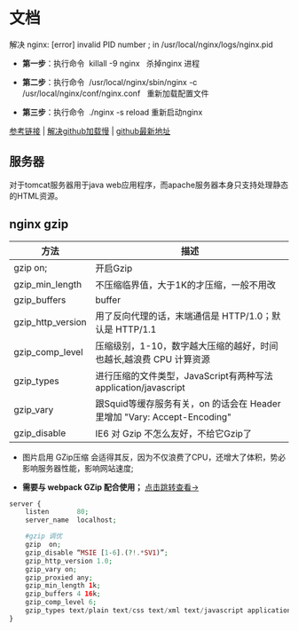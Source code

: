 # 文档

解决 nginx: [error] invalid PID number ; in /usr/local/nginx/logs/nginx.pid

- **第一步**：执行命令  killall -9 nginx   杀掉nginx 进程

- **第二步**：执行命令  /usr/local/nginx/sbin/nginx -c /usr/local/nginx/conf/nginx.conf  
重新加载配置文件

- **第三步**：执行命令  ./nginx -s reload 重新启动nginx

[参考链接](https://blog.csdn.net/htycsdnblog/article/details/79798553) | [解决github加载慢](https://www.jianshu.com/p/3eacebfc55ab) | [github最新地址](https://github.com.ipaddress.com/)

## 服务器

对于tomcat服务器用于java web应用程序，而apache服务器本身只支持处理静态的HTML资源。

## nginx gzip

| 方法 | 描述 |
| ------ | ------ |
| gzip on; | 开启Gzip |
| gzip_min_length | 不压缩临界值，大于1K的才压缩，一般不用改 |
| gzip_buffers  | buffer |
| gzip_http_version | 用了反向代理的话，末端通信是 HTTP/1.0；默认是 HTTP/1.1 |
| gzip_comp_level | 压缩级别，1-10，数字越大压缩的越好，时间也越长,越浪费 CPU 计算资源 |
| gzip_types | 进行压缩的文件类型，JavaScript有两种写法 application/javascript |
| gzip_vary | 跟Squid等缓存服务有关，on 的话会在 Header 里增加 "Vary: Accept-Encoding" |
| gzip_disable | IE6 对 Gzip 不怎么友好，不给它Gzip了 |

- 图片启用 GZip压缩 会适得其反，因为不仅浪费了CPU，还增大了体积，势必影响服务器性能，影响网站速度;

- **需要与 webpack GZip 配合使用；** [点击跳转查看->](https://github.com/leijin0416/Vue-Plug-in_unit/blob/master/9-01%E3%80%81vue-webpack.md)

```php
server {
    listen       80;
    server_name  localhost;

    #gzip 调优
    gzip  on;
    gzip_disable “MSIE [1-6].(?!.*SV1)”;
    gzip_http_version 1.0;
    gzip_vary on;
    gzip_proxied any;
    gzip_min_length 1k;
    gzip_buffers 4 16k;
    gzip_comp_level 6;
    gzip_types text/plain text/css text/xml text/javascript application/json application/x-javascript application/xml application/xml+rss application/javascript;
}
```
